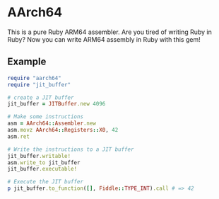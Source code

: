 # AArch64

This is a pure Ruby ARM64 assembler.  Are you tired of writing Ruby in Ruby?
Now you can write ARM64 assembly in Ruby with this gem!

## Example

```ruby
require "aarch64"
require "jit_buffer"

# create a JIT buffer
jit_buffer = JITBuffer.new 4096

# Make some instructions
asm = AArch64::Assembler.new
asm.movz AArch64::Registers::X0, 42
asm.ret

# Write the instructions to a JIT buffer
jit_buffer.writable!
asm.write_to jit_buffer
jit_buffer.executable!

# Execute the JIT buffer
p jit_buffer.to_function([], Fiddle::TYPE_INT).call # => 42
```

